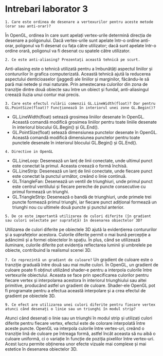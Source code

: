   # Intrebari laborator 3

  ``1. Care este ordinea de desenare a vertexurilor pentru aceste metode (orar sau anti-orar)?``

  
   În OpenGL, ordinea în care sunt apelați vertex-urile determină direcția de desenare a poligonului. Dacă vertex-urile sunt apelate într-o ordine anti-orar, poligonul va fi desenat cu fața către utilizator; dacă sunt apelate într-o ordine orară, poligonul va fi desenat cu spatele către utilizator.

  ``2. Ce este anti-aliasing? Prezentați această tehnică pe scurt.``

  Anti-aliasing este o tehnică utilizată pentru a îmbunătăți aspectul liniilor și contururilor în grafica computerizată. Această tehnică ajută la reducerea aspectului denticioaselor (jagged) ale liniilor și marginilor, făcându-le să pară mai netede și mai naturale. Prin amestecarea culorilor din zona de tranziție dintre două obiecte sau între un obiect și fundal, anti-aliasingul creează iluzia unui contur mai precis.


``3. Care este efectul rulării comenzii GL.LineWidth(float)? Dar pentru GL.PointSize(float)? Funcționează în interiorul unei zone GL.Begin()?``

- GL.LineWidth(float) setează grosimea liniilor desenate în OpenGL. Această comandă modifică grosimea liniilor pentru toate liniile desenate în interiorul blocului GL.Begin() și GL.End().
- GL.PointSize(float) setează dimensiunea punctelor desenate în OpenGL. Această comandă modifică dimensiunea punctelor pentru toate punctele desenate în interiorul blocului GL.Begin() și GL.End().

``4. Directive in OpenGL``

- GL.LineLoop: Desenează un lanț de linii conectate, unde ultimul punct este conectat la primul. Aceasta creează o formă închisă.
- GL.LineStrip: Desenează un lanț de linii conectate, unde fiecare punct este conectat la punctul următor, creând o linie continuă.
- GL.TriangleFan: Desenează un ventil de triunghiuri, unde primul punct este centrul ventilului și fiecare pereche de puncte consecutive cu primul formează un triunghi.
- GL.TriangleStrip: Desenează o bandă de triunghiuri, unde primele trei puncte formează primul triunghi, iar fiecare punct adițional formează un triunghi nou cu ultimele două puncte și punctul anterior.

``5. De ce este importantă utilizarea de culori diferite (în gradient sau culori selectate per suprafață) în desenarea obiectelor 3D? ``

Utilizarea de culori diferite pe obiectele 3D ajută la evidențierea contururilor și a suprafețelor acestora. Culorile diferite permit o mai bună percepție a adâncimii și a formei obiectelor în spațiu. În plus, când se utilizează iluminare, culorile diferite pot evidenția reflectarea luminii și umbrelele pe obiecte, contribuind la realismul scenei 3D.

``7. Ce reprezintă un gradient de culoare?``
Un gradient de culoare este o tranziție graduală între două sau mai multe culori. În OpenGL, un gradient de culoare poate fi obținut utilizând shader-e pentru a interpola culorile între vertexurile obiectului. Aceasta se face prin specificarea culorilor pentru fiecare vertex și interpolarea acestora în interiorul triunghiului sau altei primitive, producând astfel un gradient de culoare. Shader-ele OpenGL pot fi programate pentru a efectua această interpolare și a crea efectul de gradient pe obiectele 3D.

``9. Ce efect are utilizarea unei culori diferite pentru fiecare vertex
atunci când desenați o linie sau un triunghi în modul strip?``


Atunci când desenați o linie sau un triunghi în modul strip și utilizați culori diferite pentru fiecare vertex, efectul este de colorare interpolată între aceste puncte. OpenGL va interpola culorile între vertex-uri, creând o tranziție lină de culoare pe întreaga formă, astfel încât aceasta să nu aibă o culoare uniformă, ci o variație în funcție de poziția pixelilor între vertex-uri. Acest lucru permite obținerea unor efecte vizuale mai complexe și mai estetice în desenarea obiectelor 3D.

  
  
